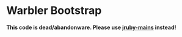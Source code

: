# Warbler Bootstrap


**This code is dead/abandonware. Please use [jruby-mains](/jruby/jruby-mains) instead!**
